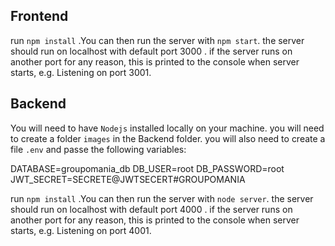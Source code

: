 ## Frontend

run `npm install` .You can then run the server with `npm start`. the server should run on localhost with default port 3000 . if the server runs on another port for any reason, this is printed to the console when server starts, e.g. Listening on port 3001.


## Backend 


You will need to have `Nodejs` installed locally on your machine. you will need to create a folder `images` in the Backend folder. you will also need to create a file `.env` and passe the following variables:

DATABASE=groupomania_db DB_USER=root DB_PASSWORD=root JWT_SECRET=SECRETE@JWTSECERT#GROUPOMANIA

run `npm install` .You can then run the server with `node server`. the server should run on localhost with default port 4000 . if the server runs on another port for any reason, this is printed to the console when server starts, e.g. Listening on port 4001.